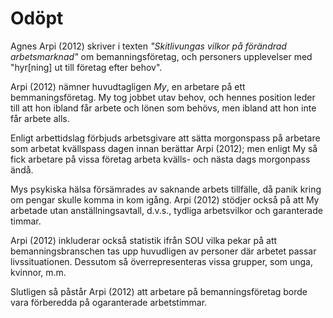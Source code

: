# Odöpt

<!-- Källa: Agnes Arpi. antologin 'Skitlivungas vilkor på förändrad arbetsmarknad' 2012  -->

Agnes Arpi (2012) skriver i texten _"Skitlivungas vilkor på förändrad arbetsmarknad"_ om bemanningsföretag, och personers upplevelser med "hyr[ning] ut till företag efter behov".

Arpi (2012) nämner huvudtagligen _My_, en arbetare på ett bemmaningsföretag. My tog jobbet utav behov, och hennes position leder till att hon ibland får arbete och lönen som behövs, men ibland att hon inte får arbete alls.

Enligt arbettidslag förbjuds arbetsgivare att sätta morgonspass på arbetare som arbetat kvällspass dagen innan berättar Arpi (2012); men enligt My så fick arbetare på vissa företag arbeta kvälls- och nästa dags morgonpass ändå.

Mys psykiska hälsa försämrades av saknande arbets tillfälle, då panik kring om pengar skulle komma in kom igång. Arpi (2012) stödjer också på att My arbetade utan anställningsavtall, d.v.s., tydliga arbetsvilkor och garanterade timmar.

Arpi (2012) inkluderar också statistik ifrån SOU vilka pekar på att bemanningsbranschen tas upp huvudligen av personer där arbetet passar livssituationen. Dessutom så överrepresenteras vissa grupper, som unga, kvinnor, m.m.

Slutligen så påstår Arpi (2012) att arbetare på bemanningsföretag borde vara förberedda på ogaranterade arbetstimmar.

